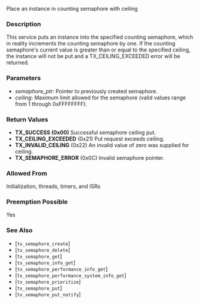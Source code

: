 Place an instance in counting semaphore with ceiling

### Description

This service puts an instance into the specified counting semaphore, which in reality increments the counting semaphore by one. If the counting semaphore's current value is greater than or equal to the specified ceiling, the instance will not be put and a TX_CEILING_EXCEEDED error will be returned.

### Parameters

- *semaphore_ptr*: Pointer to previously created semaphore.
- *ceiling*: Maximum limit allowed for the semaphore (valid values range from 1 through 0xFFFFFFFF).

### Return Values

- **TX_SUCCESS (0x00)** Successful semaphore ceiling put.
- **TX_CEILING_EXCEEDED** (0x21) Put request exceeds ceiling.
- **TX_INVALID_CEILING** (0x22) An invalid value of zero was supplied for ceiling.
- **TX_SEMAPHORE_ERROR** (0x0C) Invalid semaphore pointer.

### Allowed From

Initialization, threads, timers, and ISRs

### Preemption Possible

Yes

### See Also

- [`tx_semaphore_create`]
- [`tx_semaphore_delete`]
- [`tx_semaphore_get`]
- [`tx_semaphore_info_get`]
- [`tx_semaphore_performance_info_get`]
- [`tx_semaphore_performance_system_info_get`]
- [`tx_semaphore_prioritize`]
- [`tx_semaphore_put`]
- [`tx_semaphore_put_notify`]

